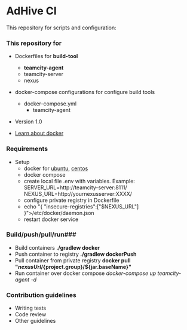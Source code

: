 # AdHive CI #

This repository for scripts and configuration:

### This repository for ###

* Dockerfiles for **build-tool**
    * **teamcity-agent**
    * teamcity-server
    * nexus
* docker-compose configurations for configure build tools
    * docker-compose.yml
        * teamcity-agent
    
* Version 1.0
* [Learn about docker](https://www.docker.com/)

### Requirements ###
* Setup
   * docker for [ubuntu](https://docs.docker.com/install/linux/docker-ce/ubuntu/#set-up-the-repository),
   [centos](https://docs.docker.com/install/linux/docker-ce/centos/) 
   * docker compose
   * create local file .env with variables. Example:
	SERVER_URL=http://teamcity-server:8111/
        NEXUS_URL=http://yournexusserver:XXXX/
   * configure private registry in Dockerfile
    * echo "{ "insecure-registries":["$NEXUS_URL"] }">/etc/docker/daemon.json
    * restart docker service
    
### Build/push/pull/run###

* Build containers **./gradlew docker**
* Push container to registry **./gradlew dockerPush**
* Pull container from private registry **docker pull "${nexusUrl}/${project.group}/${jar.baseName}"**
* Run container over docker compose *docker-compose up teamcity-agent -d*

### Contribution guidelines ###

* Writing tests
* Code review
* Other guidelines

